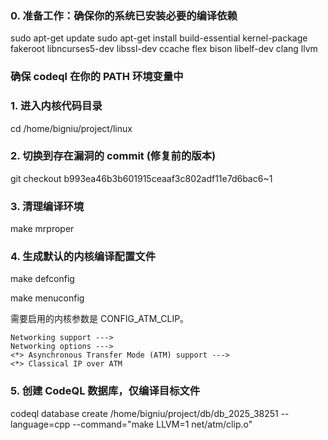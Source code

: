 ### 0. 准备工作：确保你的系统已安装必要的编译依赖

sudo apt-get update
sudo apt-get install build-essential kernel-package fakeroot libncurses5-dev libssl-dev ccache flex bison libelf-dev clang llvm

### 确保 codeql 在你的 PATH 环境变量中

### 1. 进入内核代码目录

cd /home/bigniu/project/linux

### 2. 切换到存在漏洞的 commit (修复前的版本)

git checkout b993ea46b3b601915ceaaf3c802adf11e7d6bac6~1

### 3. 清理编译环境

make mrproper

### 4. 生成默认的内核编译配置文件

make defconfig

make menuconfig

需要启用的内核参数是 CONFIG_ATM_CLIP。

```code
Networking support --->
Networking options --->
<*> Asynchronous Transfer Mode (ATM) support --->
<*> Classical IP over ATM
```



### 5. 创建 CodeQL 数据库，仅编译目标文件

codeql database create /home/bigniu/project/db/db_2025_38251 --language=cpp --command="make LLVM=1 net/atm/clip.o"
